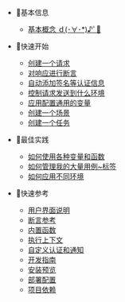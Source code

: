 * 🐣基本信息
  * [基本概念 ｄ(･∀･*)♪ﾟ🦉](zh-cn/concepts.md)

* 🐠快速开始
  * [创建一个请求](zh-cn/quickstart/write-a-simple-rest-case.md)
  * [对响应进行断言](zh-cn/quickstart/add-assertions.md)
  * [自动添加签名等认证信息](zh-cn/quickstart/add-auth.md)
  * [控制请求发送到什么环境](zh-cn/quickstart/add-env-proxy.md)
  * [应用配置通用的变量](zh-cn/quickstart/add-custom-variable.md)
  * [创建一个场景](zh-cn/quickstart/create-a-scenario.md)
  * [创建一个任务](zh-cn/quickstart/create-a-job.md)

* 🐳最佳实践
  * [如何使用各种变量和函数](zh-cn/bp/use-var-func.md)
  * [如何管理我的大量用例~标签](zh-cn/bp/manage-case.md)
  * [如何应用不同环境](zh-cn/bp/manage-env.md)

* 🐬快速参考
  * [用户界面说明](zh-cn/ui.md)
  * [断言参考](zh-cn/assertion.md)
  * [内置函数](zh-cn/function.md)
  * [执行上下文](zh-cn/context.md)
  * [自定义认证和通知](zh-cn/plugins.md)
  * [开发指南](zh-cn/development-guide.md)
  * [安装预览](zh-cn/install.md)
  * [部署配置](zh-cn/configuration.md)
  * [项目依赖](zh-cn/deps.md)

